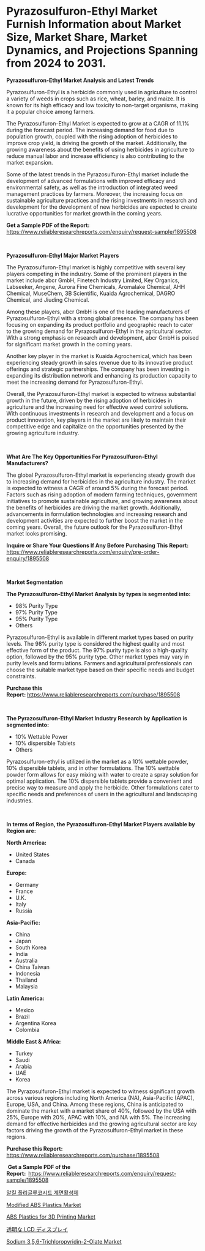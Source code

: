 <p><h1>Pyrazosulfuron-Ethyl Market Furnish Information about Market Size, Market Share, Market Dynamics, and Projections Spanning from 2024 to 2031.</h1></p><p><strong>Pyrazosulfuron-Ethyl Market Analysis and Latest Trends</strong></p>
<p><p>Pyrazosulfuron-Ethyl is a herbicide commonly used in agriculture to control a variety of weeds in crops such as rice, wheat, barley, and maize. It is known for its high efficacy and low toxicity to non-target organisms, making it a popular choice among farmers.</p><p>The Pyrazosulfuron-Ethyl Market is expected to grow at a CAGR of 11.1% during the forecast period. The increasing demand for food due to population growth, coupled with the rising adoption of herbicides to improve crop yield, is driving the growth of the market. Additionally, the growing awareness about the benefits of using herbicides in agriculture to reduce manual labor and increase efficiency is also contributing to the market expansion.</p><p>Some of the latest trends in the Pyrazosulfuron-Ethyl market include the development of advanced formulations with improved efficacy and environmental safety, as well as the introduction of integrated weed management practices by farmers. Moreover, the increasing focus on sustainable agriculture practices and the rising investments in research and development for the development of new herbicides are expected to create lucrative opportunities for market growth in the coming years.</p></p>
<p><strong>Get a Sample PDF of the Report:&nbsp;</strong> <a href="https://www.reliableresearchreports.com/enquiry/request-sample/1895508">https://www.reliableresearchreports.com/enquiry/request-sample/1895508</a></p>
<p>&nbsp;</p>
<p><strong>Pyrazosulfuron-Ethyl Major Market Players</strong></p>
<p><p>The Pyrazosulfuron-Ethyl market is highly competitive with several key players competing in the industry. Some of the prominent players in the market include abcr GmbH, Finetech Industry Limited, Key Organics, Labseeker, Angene, Aurora Fine Chemicals, Aromalake Chemical, AHH Chemical, MuseChem, 3B Scientific, Kuaida Agrochemical, DAGRO Chemical, and Jiuding Chemical.</p><p>Among these players, abcr GmbH is one of the leading manufacturers of Pyrazosulfuron-Ethyl with a strong global presence. The company has been focusing on expanding its product portfolio and geographic reach to cater to the growing demand for Pyrazosulfuron-Ethyl in the agricultural sector. With a strong emphasis on research and development, abcr GmbH is poised for significant market growth in the coming years.</p><p>Another key player in the market is Kuaida Agrochemical, which has been experiencing steady growth in sales revenue due to its innovative product offerings and strategic partnerships. The company has been investing in expanding its distribution network and enhancing its production capacity to meet the increasing demand for Pyrazosulfuron-Ethyl.</p><p>Overall, the Pyrazosulfuron-Ethyl market is expected to witness substantial growth in the future, driven by the rising adoption of herbicides in agriculture and the increasing need for effective weed control solutions. With continuous investments in research and development and a focus on product innovation, key players in the market are likely to maintain their competitive edge and capitalize on the opportunities presented by the growing agriculture industry.</p></p>
<p>&nbsp;</p>
<p><strong>What Are The Key Opportunities For Pyrazosulfuron-Ethyl Manufacturers?</strong></p>
<p><p>The global Pyrazosulfuron-Ethyl market is experiencing steady growth due to increasing demand for herbicides in the agriculture industry. The market is expected to witness a CAGR of around 5% during the forecast period. Factors such as rising adoption of modern farming techniques, government initiatives to promote sustainable agriculture, and growing awareness about the benefits of herbicides are driving the market growth. Additionally, advancements in formulation technologies and increasing research and development activities are expected to further boost the market in the coming years. Overall, the future outlook for the Pyrazosulfuron-Ethyl market looks promising.</p></p>
<p><strong>Inquire or Share Your Questions If Any Before Purchasing This Report:</strong> <a href="https://www.reliableresearchreports.com/enquiry/pre-order-enquiry/1895508">https://www.reliableresearchreports.com/enquiry/pre-order-enquiry/1895508</a></p>
<p>&nbsp;</p>
<p><strong>Market Segmentation</strong></p>
<p><strong>The Pyrazosulfuron-Ethyl Market Analysis by types is segmented into:</strong></p>
<p><ul><li>98% Purity Type</li><li>97% Purity Type</li><li>95% Purity Type</li><li>Others</li></ul></p>
<p><p>Pyrazosulfuron-Ethyl is available in different market types based on purity levels. The 98% purity type is considered the highest quality and most effective form of the product. The 97% purity type is also a high-quality option, followed by the 95% purity type. Other market types may vary in purity levels and formulations. Farmers and agricultural professionals can choose the suitable market type based on their specific needs and budget constraints.</p></p>
<p><strong>Purchase this Report:&nbsp;</strong><a href="https://www.reliableresearchreports.com/purchase/1895508">https://www.reliableresearchreports.com/purchase/1895508</a></p>
<p>&nbsp;</p>
<p><strong>The Pyrazosulfuron-Ethyl Market Industry Research by Application is segmented into:</strong></p>
<p><ul><li>10% Wettable Power</li><li>10% dispersible Tablets</li><li>Others</li></ul></p>
<p><p>Pyrazosulfuron-ethyl is utilized in the market as a 10% wettable powder, 10% dispersible tablets, and in other formulations. The 10% wettable powder form allows for easy mixing with water to create a spray solution for optimal application. The 10% dispersible tablets provide a convenient and precise way to measure and apply the herbicide. Other formulations cater to specific needs and preferences of users in the agricultural and landscaping industries.</p></p>
<p>&nbsp;</p>
<p><strong>In terms of Region, the Pyrazosulfuron-Ethyl Market Players available by Region are:</strong></p>
<p>
    <p> <strong> North America: </strong>
        <ul>
            <li>United States</li>
            <li>Canada</li>
        </ul>
        </p> 
    <p> <strong> Europe: </strong>
        <ul>
            <li>Germany</li>
            <li>France</li>
            <li>U.K.</li>
            <li>Italy</li>
            <li>Russia</li>
        </ul>
        </p> 
    <p> <strong> Asia-Pacific: </strong>
        <ul>
            <li>China</li>
            <li>Japan</li>
            <li>South Korea</li>
            <li>India</li>
            <li>Australia</li>
            <li>China Taiwan</li>
            <li>Indonesia</li>
            <li>Thailand</li>
            <li>Malaysia</li>
        </ul>
        </p> 
    <p> <strong> Latin America: </strong>
        <ul>
            <li>Mexico</li>
            <li>Brazil</li>
            <li>Argentina Korea</li>
            <li>Colombia</li>
        </ul>
        </p> 
    <p> <strong> Middle East & Africa: </strong>
        <ul>
            <li>Turkey</li>
            <li>Saudi</li>
            <li>Arabia</li>
            <li>UAE</li>
            <li>Korea</li>
        </ul>
    </p>
    </p>
<p><p>The Pyrazosulfuron-Ethyl market is expected to witness significant growth across various regions including North America (NA), Asia-Pacific (APAC), Europe, USA, and China. Among these regions, China is anticipated to dominate the market with a market share of 40%, followed by the USA with 25%, Europe with 20%, APAC with 10%, and NA with 5%. The increasing demand for effective herbicides and the growing agricultural sector are key factors driving the growth of the Pyrazosulfuron-Ethyl market in these regions.</p></p>
<p><strong>Purchase this Report: </strong><a href="https://www.reliableresearchreports.com/purchase/1895508">https://www.reliableresearchreports.com/purchase/1895508</a></p>
<p>&nbsp;<strong>Get a Sample PDF of the Report:&nbsp;&nbsp;</strong><a href="https://www.reliableresearchreports.com/enquiry/request-sample/1895508">https://www.reliableresearchreports.com/enquiry/request-sample/1895508</a></p>
<p><strong></strong></p>
<p><p><a href="https://medium.com/@carlosdytouglas8907667/%EC%95%8C%ED%82%AC-%ED%8F%B4%EB%A6%AC%EA%B8%80%EB%A3%A8%EC%BD%94%EC%82%AC%EC%9D%B4%EB%93%9C-%EA%B3%84%EB%A9%B4%ED%99%9C%EC%84%B1%EC%A0%9C-%EC%8B%9C%EC%9E%A5-%EC%A0%90%EC%9C%A0%EC%9C%A8-%EC%A7%84%ED%99%94-%EB%B0%8F-%EC%8B%9C%EC%9E%A5-%EC%84%B1%EC%9E%A5-%EC%B6%94%EC%84%B8-2024%EB%85%84-2031%EB%85%84-69178a1bd0f3">알킬 폴리글루코시드 계면활성제</a></p><p><a href="https://issuu.com/reportprime-2/docs/modified-abs-plastics-market-size-2030.pptx">Modified ABS Plastics Market</a></p><p><a href="https://issuu.com/reportprime-2/docs/abs-plastics-for-3d-printing-market-size-2030.pptx">ABS Plastics for 3D Printing Market</a></p><p><a href="https://github.com/adcxff01450218/Market-Research-Report-List-1/blob/main/48390401895.md">透明な LCD ディスプレイ</a></p><p><a href="https://github.com/sonuprakash1/Market-Research-Report-List-1/blob/main/sodium-356-trichloropyridin-2-olate-market.md">Sodium 3,5,6-Trichloropyridin-2-Olate Market</a></p></p>
